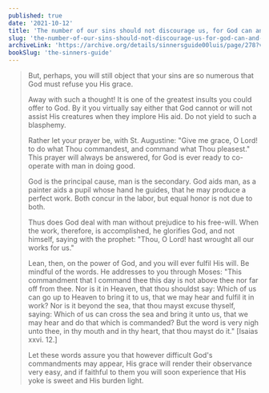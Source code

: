 ```yaml
---
published: true
date: '2021-10-12'
title: 'The number of our sins should not discourage us, for God can and will help us if only we are willing'
slug: 'the-number-of-our-sins-should-not-discourage-us-for-god-can-and-will-help-us-if-only-we-are-willing'
archiveLink: 'https://archive.org/details/sinnersguide00luis/page/278?view=theater'
bookSlug: 'the-sinners-guide'
---
```


> But, perhaps, you will still object that your sins are so numerous that God must refuse you His grace.
>
> Away with such a thought! It is one of the greatest insults you could offer to God. By it you virtually say either that God cannot or will not assist His creatures when they implore His aid. Do not yield to such a blasphemy.
>
> Rather let your prayer be, with St. Augustine: "Give me grace, O Lord! to do what Thou commandest, and command what Thou pleasest." This prayer will always be answered, for God is ever ready to co-operate with man in doing good.
>
> God is the principal cause, man is the secondary. God aids man, as a painter aids a pupil whose hand he guides, that he may produce a perfect work. Both concur in the labor, but equal honor is not due to both.
>
> Thus does God deal with man without prejudice to his free-will. When the work, therefore, is accomplished, he glorifies God, and not himself, saying with the prophet: "Thou, O Lord! hast wrought all our works for us."
>
> Lean, then, on the power of God, and you will ever fulfil His will. Be mindful of the words. He addresses to you through Moses: "This commandment that I command thee this day is not above thee nor far off from thee. Nor is it in Heaven, that thou shouldst say: Which of us can go up to Heaven to bring it to us, that we may hear and fulfil it in work? Nor is it beyond the sea, that thou mayst excuse thyself, saying: Which of us can cross the sea and bring it unto us, that we may hear and do that which is commanded? But the word is very nigh unto thee, in thy mouth and in thy heart, that thou mayst do it." [Isaias xxvi. 12.]
>
> Let these words assure you that however difficult God's commandments may appear, His grace will render their observance very easy, and if faithful to them you will soon experience that His yoke is sweet and His burden light.